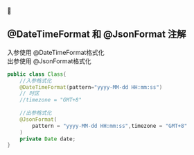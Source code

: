 :100:
## @DateTimeFormat 和 @JsonFormat 注解

入参使用 @DateTimeFormat格式化  
出参使用 @JsonFormat格式化



```java
public class Class{
    //入参格式化
    @DateTimeFormat(pattern="yyyy-MM-dd HH:mm:ss")
    // 时区
    //timezone = "GMT+8"
    
    //出参格式化
    @JsonFormat(
        pattern = "yyyy-MM-dd HH:mm:ss",timezone = "GMT+8"
    )
    private Date date;
}

```